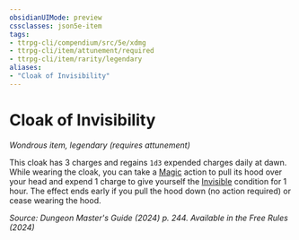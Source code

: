 ```yaml
---
obsidianUIMode: preview
cssclasses: json5e-item
tags:
- ttrpg-cli/compendium/src/5e/xdmg
- ttrpg-cli/item/attunement/required
- ttrpg-cli/item/rarity/legendary
aliases: 
- "Cloak of Invisibility"
---
```

# Cloak of Invisibility
*Wondrous item, legendary (requires attunement)*  



This cloak has 3 charges and regains `1d3` expended charges daily at dawn. While wearing the cloak, you can take a [Magic](Misc%20Files/CLI/rules/actions.md#Magic) action to pull its hood over your head and expend 1 charge to give yourself the [Invisible](Misc%20Files/CLI/rules/conditions.md#Invisible) condition for 1 hour. The effect ends early if you pull the hood down (no action required) or cease wearing the hood.

*Source: Dungeon Master's Guide (2024) p. 244. Available in the Free Rules (2024)*